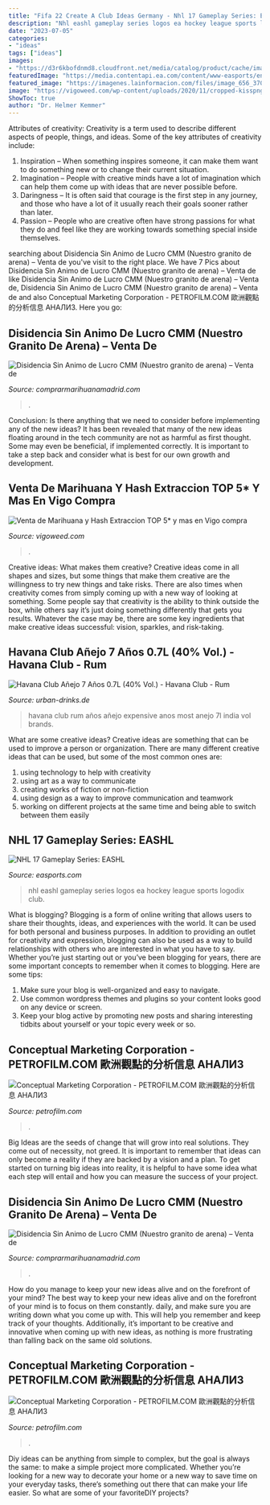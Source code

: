 ```yaml
---
title: "Fifa 22 Create A Club Ideas Germany - Nhl 17 Gameplay Series: Eashl"
description: "Nhl eashl gameplay series logos ea hockey league sports logodix club"
date: "2023-07-05"
categories:
- "ideas"
tags: ["ideas"]
images:
- "https://d3r6kbofdnmd8.cloudfront.net/media/catalog/product/cache/image/1536x/a4e40ebdc3e371adff845072e1c73f37/8/6/86094_havana-club_anejo-7-anos_700.jpg"
featuredImage: "https://media.contentapi.ea.com/content/www-easports/en_US/nhl/news/2016/nhl-17-gameplay-series-eashl/_jcr_content/par/image_0.img.jpg"
featured_image: "https://imagenes.lainformacion.com/files/image_656_370/uploads/imagenes/2017/09/16/59bc7445c1a63.jpeg"
image: "https://vigoweed.com/wp-content/uploads/2020/11/cropped-kisspng-kingdom-of-galicia-flag-of-galicia-galician-5af549addd2711.8863074115260246219059-1-150x150.jpg"
ShowToc: true
author: "Dr. Helmer Kemmer"
---
```



Attributes of creativity:
Creativity is a term used to describe different aspects of people, things, and ideas. Some of the key attributes of creativity include: 
1. Inspiration – When something inspires someone, it can make them want to do something new or to change their current situation.
2. Imagination – People with creative minds have a lot of imagination which can help them come up with ideas that are never possible before. 
3. Daringness – It is often said that courage is the first step in any journey, and those who have a lot of it usually reach their goals sooner rather than later. 
4. Passion – People who are creative often have strong passions for what they do and feel like they are working towards something special inside themselves.

	

		
searching about Disidencia Sin Animo de Lucro CMM (Nuestro granito de arena) – Venta de you've visit to the right place. We have 7 Pics about Disidencia Sin Animo de Lucro CMM (Nuestro granito de arena) – Venta de like Disidencia Sin Animo de Lucro CMM (Nuestro granito de arena) – Venta de, Disidencia Sin Animo de Lucro CMM (Nuestro granito de arena) – Venta de and also Conceptual Marketing Corporation - PETROFILM.COM ﻿歐洲觀點的分析信息 АНАЛИЗ. Here you go:
		
    
## Disidencia Sin Animo De Lucro CMM (Nuestro Granito De Arena) – Venta De

<img loading=lazy src="https://imagenes.lainformacion.com/files/image_656_370/uploads/imagenes/2017/09/16/59bc7445c1a63.jpeg" onerror="this.onerror=null;this.src='https://tse3.mm.bing.net/th?id=OIP.TybRjdKQeEq2RUVUgkQFlQHaEL&amp;pid=15.1';" alt="Disidencia Sin Animo de Lucro CMM (Nuestro granito de arena) – Venta de">

_Source: comprarmarihuanamadrid.com_

>. 

	

Conclusion: Is there anything that we need to consider before implementing any of the new ideas?
It has been revealed that many of the new ideas floating around in the tech community are not as harmful as first thought. Some may even be beneficial, if implemented correctly. It is important to take a step back and consider what is best for our own growth and development.

    
## Venta De Marihuana Y Hash Extraccion TOP 5* Y Mas En Vigo Compra

<img loading=lazy src="https://vigoweed.com/wp-content/uploads/2020/11/cropped-kisspng-kingdom-of-galicia-flag-of-galicia-galician-5af549addd2711.8863074115260246219059-1-150x150.jpg" onerror="this.onerror=null;this.src='https://tse1.mm.bing.net/th?id=OIP.fpaHrOE59SPxqjD1RZpX6gAAAA&amp;pid=15.1';" alt="Venta de Marihuana y Hash Extraccion TOP 5* y mas en Vigo compra">

_Source: vigoweed.com_

>. 

	

Creative ideas: What makes them creative?
Creative ideas come in all shapes and sizes, but some things that make them creative are the willingness to try new things and take risks. There are also times when creativity comes from simply coming up with a new way of looking at something. Some people say that creativity is the ability to think outside the box, while others say it’s just doing something differently that gets you results. Whatever the case may be, there are some key ingredients that make creative ideas successful: vision, sparkles, and risk-taking.

    
## Havana Club Añejo 7 Años 0.7L (40% Vol.) - Havana Club - Rum

<img loading=lazy src="https://d3r6kbofdnmd8.cloudfront.net/media/catalog/product/cache/image/1536x/a4e40ebdc3e371adff845072e1c73f37/8/6/86094_havana-club_anejo-7-anos_700.jpg" onerror="this.onerror=null;this.src='https://tse1.mm.bing.net/th?id=OIP.fjg1BdAKngg7Iy9YK1d8kQHaHa&amp;pid=15.1';" alt="Havana Club Añejo 7 Años 0.7L (40% Vol.) - Havana Club - Rum">

_Source: urban-drinks.de_

>havana club rum años añejo expensive anos most anejo 7l india vol brands. 

	

What are some creative ideas?
Creative ideas are something that can be used to improve a person or organization. There are many different creative ideas that can be used, but some of the most common ones are: 
1. using technology to help with creativity 
2. using art as a way to communicate 
3. creating works of fiction or non-fiction 
4. using design as a way to improve communication and teamwork 
5. working on different projects at the same time and being able to switch between them easily 

    
## NHL 17 Gameplay Series: EASHL

<img loading=lazy src="https://media.contentapi.ea.com/content/www-easports/en_US/nhl/news/2016/nhl-17-gameplay-series-eashl/_jcr_content/par/image_0.img.jpg" onerror="this.onerror=null;this.src='https://tse1.mm.bing.net/th?id=OIP.BDKJHYUduVB4qSTqOtnFzwHaEK&amp;pid=15.1';" alt="NHL 17 Gameplay Series: EASHL">

_Source: easports.com_

>nhl eashl gameplay series logos ea hockey league sports logodix club. 

	

What is blogging?
Blogging is a form of online writing that allows users to share their thoughts, ideas, and experiences with the world. It can be used for both personal and business purposes. In addition to providing an outlet for creativity and expression, blogging can also be used as a way to build relationships with others who are interested in what you have to say.
Whether you’re just starting out or you’ve been blogging for years, there are some important concepts to remember when it comes to blogging. Here are some tips:

1. Make sure your blog is well-organized and easy to navigate.
2. Use common wordpress themes and plugins so your content looks good on any device or screen.
3. Keep your blog active by promoting new posts and sharing interesting tidbits about yourself or your topic every week or so.

    
## Conceptual Marketing Corporation - PETROFILM.COM ﻿歐洲觀點的分析信息 АНАЛИЗ

<img loading=lazy src="https://petrofilm.com/yahoo_site_admin/assets/images/fb2a060asmall_001_norway_51st_state_of_usa.5813612_std.jpg" onerror="this.onerror=null;this.src='https://tse1.mm.bing.net/th?id=OIP.aTBggmPKAJzQOv7vbQNc6wAAAA&amp;pid=15.1';" alt="Conceptual Marketing Corporation - PETROFILM.COM ﻿歐洲觀點的分析信息 АНАЛИЗ">

_Source: petrofilm.com_

>. 

	

Big Ideas are the seeds of change that will grow into real solutions. They come out of necessity, not greed. It is important to remember that ideas can only become a reality if they are backed by a vision and a plan. To get started on turning big ideas into reality, it is helpful to have some idea what each step will entail and how you can measure the success of your project.

    
## Disidencia Sin Animo De Lucro CMM (Nuestro Granito De Arena) – Venta De

<img loading=lazy src="https://imagenes.elpais.com/resizer/xD_2DGv5XJYAtf6cx75MJSjxH_o=/1500x0/cloudfront-eu-central-1.images.arcpublishing.com/prisa/UUA4MGZAHNHN7M3VFTUUBWDXZ4.jpg" onerror="this.onerror=null;this.src='https://tse1.mm.bing.net/th?id=OIP.T95ONEip0-onXIJZXkmr9wHaEK&amp;pid=15.1';" alt="Disidencia Sin Animo de Lucro CMM (Nuestro granito de arena) – Venta de">

_Source: comprarmarihuanamadrid.com_

>. 

	

How do you manage to keep your new ideas alive and on the forefront of your mind?
The best way to keep your new ideas alive and on the forefront of your mind is to focus on them constantly. daily, and make sure you are writing down what you come up with. This will help you remember and keep track of your thoughts. Additionally, it’s important to be creative and innovative when coming up with new ideas, as nothing is more frustrating than falling back on the same old solutions.

    
## Conceptual Marketing Corporation - PETROFILM.COM ﻿歐洲觀點的分析信息 АНАЛИЗ

<img loading=lazy src="https://petrofilm.com/yahoo_site_admin/assets/images/_norway_oslo_2016_1.12054453_std.JPG" onerror="this.onerror=null;this.src='https://tse2.mm.bing.net/th?id=OIP.WsmKJqBw6q0MIecIbp6OtAHaE8&amp;pid=15.1';" alt="Conceptual Marketing Corporation - PETROFILM.COM ﻿歐洲觀點的分析信息 АНАЛИЗ">

_Source: petrofilm.com_

>. 

	

Diy ideas can be anything from simple to complex, but the goal is always the same: to make a simple project more complicated. Whether you’re looking for a new way to decorate your home or a new way to save time on your everyday tasks, there’s something out there that can make your life easier. So what are some of your favoriteDIY projects?

